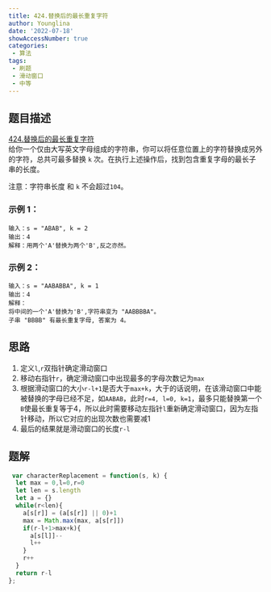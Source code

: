 ```yaml
---
title: 424.替换后的最长重复字符
author: Younglina
date: '2022-07-18'
showAccessNumber: true
categories:
 - 算法
tags:
 - 刷题
 - 滑动窗口
 - 中等
---
```

## 题目描述
[424.替换后的最长重复字符](https://leetcode-cn.com/problems/longest-repeating-character-replacement/)  
给你一个仅由大写英文字母组成的字符串，你可以将任意位置上的字符替换成另外的字符，总共可最多替换 `k` 次。在执行上述操作后，找到包含重复字母的最长子串的长度。

注意：字符串长度 和 `k` 不会超过`104`。

### 示例 1：
```
输入：s = "ABAB", k = 2
输出：4
解释：用两个'A'替换为两个'B',反之亦然。
```

### 示例 2：
```
输入：s = "AABABBA", k = 1
输出：4
解释：
将中间的一个'A'替换为'B',字符串变为 "AABBBBA"。
子串 "BBBB" 有最长重复字母, 答案为 4。
```

## 思路
1. 定义`l`,`r`双指针确定滑动窗口
2. 移动右指针`r`，确定滑动窗口中出现最多的字母次数记为`max`
3. 根据滑动窗口的大小`r-l+1`是否大于`max+k`，大于的话说明，在该滑动窗口中能被替换的字母已经不足，如`AABAB`，此时`r=4, l=0, k=1`，最多只能替换第一个`B`使最长重复等于4，所以此时需要移动左指针`l`重新确定滑动窗口，因为左指针移动，所以它对应的出现次数也需要减1
4. 最后的结果就是滑动窗口的长度`r-l`

## 题解
```javascript
 var characterReplacement = function(s, k) {
  let max = 0,l=0,r=0
  let len = s.length
  let a = {}
  while(r<len){
    a[s[r]] = (a[s[r]] || 0)+1
    max = Math.max(max, a[s[r]])
    if(r-l+1>max+k){
      a[s[l]]--
      l++
    }
    r++
  }
  return r-l
};
```